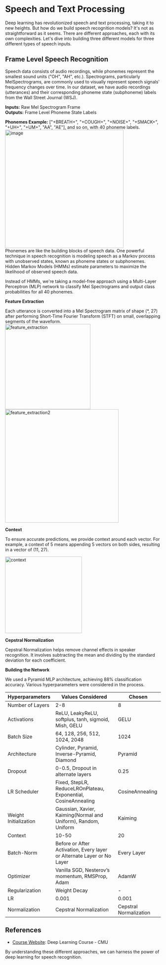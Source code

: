# Speech and Text Processing

Deep learning has revolutionized speech and text processing, taking it to new heights. But how do we build speech recognition models? It's not as straightforward as it seems. There are different approaches, each with its own complexities. Let's dive into building three different models for three different types of speech inputs.

## Frame Level Speech Recognition

Speech data consists of audio recordings, while phonemes represent the smallest sound units ("OH", "AH", etc.). Spectrograms, particularly MelSpectrograms, are commonly used to visually represent speech signals' frequency changes over time. In our dataset, we have audio recordings (utterances) and their corresponding phoneme state (subphoneme) labels from the Wall Street Journal (WSJ).

**Inputs:** Raw Mel Spectrogram Frame  
**Outputs:** Frame Level Phoneme State Labels

**Phonemes Example:** ["+BREATH+", "+COUGH+", "+NOISE+", "+SMACK+", "+UH+", "+UM+", "AA", "AE"], and so on, with 40 phoneme labels.
</br>
<img width="383" alt="image" src="https://github.com/Santhoshkumar-p/speech-processing/assets/24734488/559af2a0-7e3d-4447-8683-1091779dc8d2">
</br>
Phonemes are like the building blocks of speech data. One powerful technique in speech recognition is modeling speech as a Markov process with unobserved states, known as phoneme states or subphonemes. Hidden Markov Models (HMMs) estimate parameters to maximize the likelihood of observed speech data.

Instead of HMMs, we're taking a model-free approach using a Multi-Layer Perceptron (MLP) network to classify Mel Spectrograms and output class probabilities for all 40 phonemes.

**Feature Extraction**

Each utterance is converted into a Mel Spectrogram matrix of shape (*, 27) after performing Short-Time Fourier Transform (STFT) on small, overlapping segments of the waveform.</br>
<img width="276" alt="feature_extraction" src="https://github.com/Santhoshkumar-p/speech-processing/assets/24734488/9184dabc-6031-47b9-97ce-c8097a6c1c22">
<img width="367" alt="feature_extraction2" src="https://github.com/Santhoshkumar-p/speech-processing/assets/24734488/cc9a9910-2650-4402-aa57-86bf5714ce41">

**Context**

To ensure accurate predictions, we provide context around each vector. For example, a context of 5 means appending 5 vectors on both sides, resulting in a vector of (11, 27).

<img width="248" alt="context" src="https://github.com/Santhoshkumar-p/speech-processing/assets/24734488/e70ec5a5-4a9e-47a9-b1da-301432b329e0">

**Cepstral Normalization**

Cepstral Normalization helps remove channel effects in speaker recognition. It involves subtracting the mean and dividing by the standard deviation for each coefficient.

**Building the Network**

We used a Pyramid MLP architecture, achieving 88% classification accuracy. Various hyperparameters were considered in the process.

| Hyperparameters      | Values Considered                                            | Chosen            |
|----------------------|--------------------------------------------------------------|-------------------|
| Number of Layers     | 2-8                                                          | 8                 |
| Activations          | ReLU, LeakyReLU, softplus, tanh, sigmoid, Mish, GELU        | GELU              |
| Batch Size           | 64, 128, 256, 512, 1024, 2048                               | 1024              |
| Architecture         | Cylinder, Pyramid, Inverse-Pyramid, Diamond                  | Pyramid           |
| Dropout              | 0-0.5, Dropout in alternate layers                           | 0.25              |
| LR Scheduler         | Fixed, StepLR, ReduceLROnPlateau, Exponential, CosineAnnealing | CosineAnnealing |
| Weight Initialization | Gaussian, Xavier, Kaiming(Normal and Uniform), Random, Uniform | Kaiming          |
| Context              | 10-50                                                        | 20                |
| Batch-Norm           | Before or After Activation, Every layer or Alternate Layer or No Layer | Every Layer |
| Optimizer            | Vanilla SGD, Nesterov’s momentum, RMSProp, Adam               | AdamW             |
| Regularization       | Weight Decay                                                 | -                 |
| LR                   | 0.001                                                        | 0.001             |
| Normalization        | Cepstral Normalization                                       | Cepstral Normalization |

## References

- [Course Website](https://deeplearning.cs.cmu.edu/S24/index.html): Deep Learning Course - CMU

By understanding these different approaches, we can harness the power of deep learning for speech recognition.

